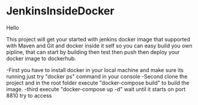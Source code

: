 # JenkinsInsideDocker

Hello 

This project will get your started with jenkins docker image that supported with Maven and Git and docker inside it self
so you can easy build you own pipline, that can start by building then test then push then deploy your docker image to dockerhub.

-First you have to install docker in your local machine and make sure its running just try "docker ps" command in your console
-Second clone the project and in the root folder execute "docker-compose build" to build the image.
-third execute "docker-compose up -d" wait until it starts on port 8810 try to access 
